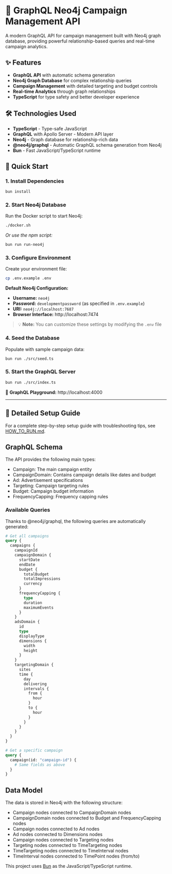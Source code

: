 # 🚀 GraphQL Neo4j Campaign Management API

A modern GraphQL API for campaign management built with Neo4j graph database, providing powerful relationship-based queries and real-time campaign analytics.

## ✨ Features

- **GraphQL API** with automatic schema generation
- **Neo4j Graph Database** for complex relationship queries
- **Campaign Management** with detailed targeting and budget controls
- **Real-time Analytics** through graph relationships
- **TypeScript** for type safety and better developer experience

## 🛠️ Technologies Used

- **TypeScript** - Type-safe JavaScript
- **GraphQL** with Apollo Server - Modern API layer
- **Neo4j** - Graph database for relationship-rich data
- **@neo4j/graphql** - Automatic GraphQL schema generation from Neo4j
- **Bun** - Fast JavaScript/TypeScript runtime

## 🚀 Quick Start

### 1. Install Dependencies
```bash
bun install
```

### 2. Start Neo4j Database
Run the Docker script to start Neo4j:
```bash
./docker.sh
```
*Or use the npm script:*
```bash
bun run run-neo4j
```

### 3. Configure Environment
Create your environment file:
```bash
cp .env.example .env
```

**Default Neo4j Configuration:**
- **Username:** `neo4j`
- **Password:** `developmentpassword` (as specified in `.env.example`)
- **URI:** `neo4j://localhost:7687`
- **Browser Interface:** http://localhost:7474

> 💡 **Note:** You can customize these settings by modifying the `.env` file

### 4. Seed the Database
Populate with sample campaign data:
```bash
bun run ./src/seed.ts
```

### 5. Start the GraphQL Server
```bash
bun run ./src/index.ts
```

🎯 **GraphQL Playground:** http://localhost:4000

---

## 📖 Detailed Setup Guide

For a complete step-by-step setup guide with troubleshooting tips, see [HOW_TO_RUN.md](./HOW_TO_RUN.md).

## GraphQL Schema

The API provides the following main types:

- Campaign: The main campaign entity
- CampaignDomain: Contains campaign details like dates and budget
- Ad: Advertisement specifications
- Targeting: Campaign targeting rules
- Budget: Campaign budget information
- FrequencyCapping: Frequency capping rules

### Available Queries

Thanks to @neo4j/graphql, the following queries are automatically generated:

```graphql
# Get all campaigns
query {
  campaigns {
    campaignId
    campaignDomain {
      startDate
      endDate
      budget {
        totalBudget
        totalImpressions
        currency
      }
      frequencyCapping {
        type
        duration
        maximumEvents
      }
    }
    adsDomain {
      id
      type
      displayType
      dimensions {
        width
        height
      }
    }
    targetingDomain {
      sites
      time {
        day
        delivering
        intervals {
          from {
            hour
          }
          to {
            hour
          }
        }
      }
    }
  }
}

# Get a specific campaign
query {
  campaign(id: "campaign-id") {
    # Same fields as above
  }
}
```

## Data Model

The data is stored in Neo4j with the following structure:

- Campaign nodes connected to CampaignDomain nodes
- CampaignDomain nodes connected to Budget and FrequencyCapping nodes
- Campaign nodes connected to Ad nodes
- Ad nodes connected to Dimensions nodes
- Campaign nodes connected to Targeting nodes
- Targeting nodes connected to TimeTargeting nodes
- TimeTargeting nodes connected to TimeInterval nodes
- TimeInterval nodes connected to TimePoint nodes (from/to)

This project uses [Bun](https://bun.sh) as the JavaScript/TypeScript runtime.
